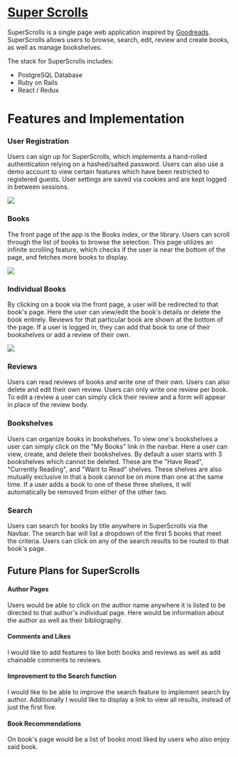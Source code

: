 
# [**Super Scrolls**](http://superscrolls.herokuapp.com)

SuperScrolls is a single page web application inspired by [Goodreads][goodreads]. SuperScrolls allows users to browse, search, edit, review and create books, as well as manage bookshelves.

[goodreads]: https://www.goodreads.com/

The stack for SuperScrolls includes:

* PostgreSQL Database
* Ruby on Rails
* React / Redux

# **Features and Implementation**

### **User Registration**

Users can sign up for SuperScrolls, which implements a hand-rolled authentication relying on a hashed/salted password. Users can also use a demo account to view certain features which have been restricted to registered guests. User settings are saved via cookies and are kept logged in between sessions.

![](https://i.gyazo.com/8289f06a6d2957e011e3388a7f5add29.gif)

### **Books**

The front page of the app is the Books index, or the library. Users can scroll through the list of books to browse the selection. This page utilizes an infinite scrolling feature, which checks if the user is near the bottom of the page, and fetches more books to display.

![](https://i.gyazo.com/490e40864cab85af515e6fcc78378257.gif)

### **Individual Books**

By clicking on a book via the front page, a user will be redirected to that book's page. Here the user can view/edit the book's details or delete the book entirely. Reviews for that particular book are shown at the bottom of the page. If a user is logged in, they can add that book to one of their bookshelves or add a review of their own.

![](https://i.gyazo.com/287b894682e1588634bd05ace8422635.gif)

### **Reviews**

Users can read reviews of books and write one of their own. Users can also delete and edit their own review. Users can only write one review per book. To edit a review a user can simply click their review and a form will appear in place of the review body.

### **Bookshelves**

Users can organize books in bookshelves. To view one's bookshelves a user can simply click on the "My Books" link in the navbar. Here a user can view, create, and delete their bookshelves. By default a user starts with 3 bookshelves which cannot be deleted. These are the "Have Read", "Currently Reading", and "Want to Read" shelves. These shelves are also mutually exclusive in that a book cannot be on more than one at the same time. If a user adds a book to one of these three shelves, it will automatically be removed from either of the other two.


### **Search**

Users can search for books by title anywhere in SuperScrolls via the Navbar. The search bar will list a dropdown of the first 5 books that meet the criteria. Users can click on any of the search results to be routed to that book's page.

## **Future Plans for SuperScrolls**

#### Author Pages

Users would be able to click on the author name anywhere it is listed to be directed to that author's individual page. Here would be information about the author as well as their bibliography.

#### Comments and Likes

I would like to add features to like both books and reviews as well as add chainable comments to reviews.

#### Improvement to the Search function

I would like to be able to improve the search feature to implement search by author. Additionally I would like to display a link to view all results, instead of just the first five.

#### Book Recommendations

On book's page would be a list of books most liked by users who also enjoy said book.
